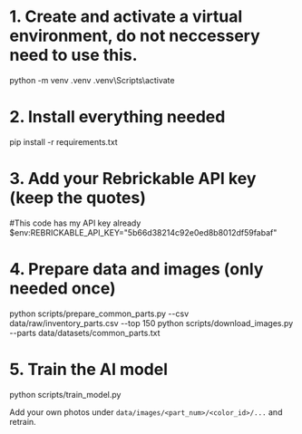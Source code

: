 


# 1. Create and activate a virtual environment, do not neccessery need to use this.
python -m venv .venv
.venv\Scripts\activate

# 2. Install everything needed
pip install -r requirements.txt

# 3. Add your Rebrickable API key (keep the quotes)
#This code has my API key already
$env:REBRICKABLE_API_KEY="5b66d38214c92e0ed8b8012df59fabaf"

# 4. Prepare data and images (only needed once)
python scripts/prepare_common_parts.py --csv data/raw/inventory_parts.csv --top 150
python scripts/download_images.py --parts data/datasets/common_parts.txt

# 5. Train the AI model
python scripts/train_model.py

Add your own photos under `data/images/<part_num>/<color_id>/...` and retrain.
